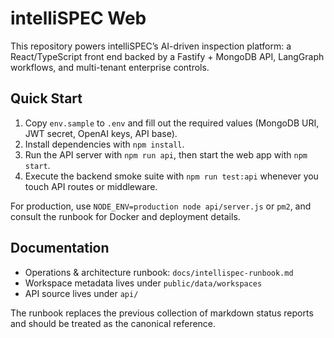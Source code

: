 # intelliSPEC Web

This repository powers intelliSPEC’s AI-driven inspection platform: a React/TypeScript front end backed by a Fastify + MongoDB API, LangGraph workflows, and multi-tenant enterprise controls.

## Quick Start

1. Copy `env.sample` to `.env` and fill out the required values (MongoDB URI, JWT secret, OpenAI keys, API base).
2. Install dependencies with `npm install`.
3. Run the API server with `npm run api`, then start the web app with `npm start`.
4. Execute the backend smoke suite with `npm run test:api` whenever you touch API routes or middleware.

For production, use `NODE_ENV=production node api/server.js` or `pm2`, and consult the runbook for Docker and deployment details.

## Documentation

- Operations & architecture runbook: `docs/intellispec-runbook.md`
- Workspace metadata lives under `public/data/workspaces`
- API source lives under `api/`

The runbook replaces the previous collection of markdown status reports and should be treated as the canonical reference.
